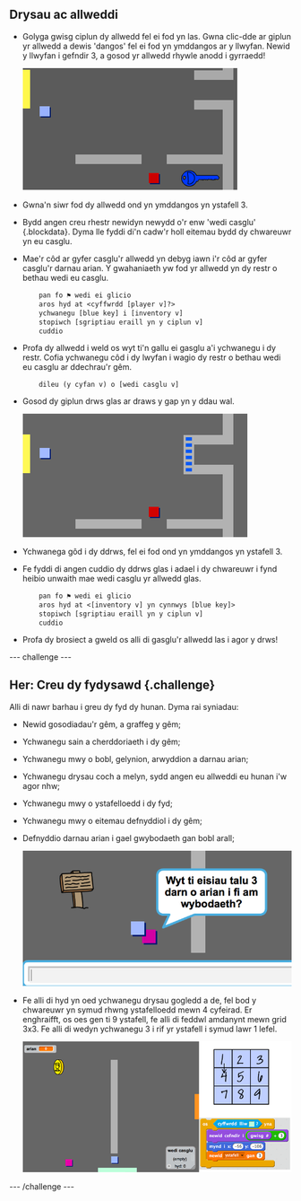 ## Drysau ac allweddi

+ Golyga gwisg ciplun dy allwedd fel ei fod yn las. Gwna clic-dde ar giplun yr allwedd a dewis 'dangos' fel ei fod yn ymddangos ar y llwyfan. Newid y llwyfan i gefndir 3, a gosod yr allwedd rhywle anodd i gyrraedd!

 	![screenshot](images/world-key.png)

+ Gwna'n siwr fod dy allwedd ond yn ymddangos yn ystafell 3.

+ Bydd angen creu rhestr newidyn newydd o'r enw 'wedi casglu' {.blockdata}. Dyma lle fyddi di'n cadw'r holl eitemau bydd dy chwareuwr yn eu casglu.

+ Mae'r côd ar gyfer casglu'r allwedd yn debyg iawn i'r côd ar gyfer casglu'r darnau arian. Y gwahaniaeth yw fod yr allwedd yn dy restr o bethau wedi eu casglu.

	```blocks
		pan fo ⚑ wedi ei glicio
		aros hyd at <cyffwrdd [player v]?>
		ychwanegu [blue key] i [inventory v]
		stopiwch [sgriptiau eraill yn y ciplun v]
		cuddio
	```

+ Profa dy allwedd i weld os wyt ti'n gallu ei gasglu a'i ychwanegu i dy restr. Cofia ychwanegu côd i dy lwyfan i wagio dy restr o bethau wedi eu casglu ar ddechrau'r gêm.

	```blocks
		dileu (y cyfan v) o [wedi casglu v]
	```

+ Gosod dy giplun drws glas ar draws y gap yn y ddau wal.

	![screenshot](images/world-door.png)

+ Ychwanega gôd i dy ddrws, fel ei fod ond yn ymddangos yn ystafell 3.

+ Fe fyddi di angen cuddio dy ddrws glas i adael i dy chwareuwr i fynd heibio unwaith mae wedi casglu yr allwedd glas.

	```blocks
		pan fo ⚑ wedi ei glicio
		aros hyd at <[inventory v] yn cynnwys [blue key]>
		stopiwch [sgriptiau eraill yn y ciplun v]
		cuddio
	```

+ Profa dy brosiect a gweld os alli di gasglu'r allwedd las i agor y drws!


--- challenge ---

## Her: Creu dy fydysawd {.challenge}
Alli di nawr barhau i greu dy fyd dy hunan. Dyma rai syniadau:

+ Newid gosodiadau'r gêm, a graffeg y gêm;
+ Ychwanegu sain a cherddoriaeth i dy gêm;
+ Ychwanegu mwy o bobl, gelynion, arwyddion a darnau arian;
+ Ychwanegu drysau coch a melyn, sydd angen eu allweddi eu hunan i'w agor nhw;
+ Ychwanegu mwy o ystafelloedd i dy fyd;
+ Ychwanegu mwy o eitemau defnyddiol i dy gêm;

+ Defnyddio darnau arian i gael gwybodaeth gan bobl arall;

	![screenshot](images/world-bribe.png)

+ Fe alli di hyd yn oed ychwanegu drysau gogledd a de, fel bod y chwareuwr yn symud rhwng ystafelloedd mewn 4 cyfeirad. Er enghraifft, os oes gen ti 9 ystafell, fe alli di feddwl amdanynt mewn grid 3x3. Fe alli di wedyn ychwanegu 3 i rif yr ystafell i symud lawr 1 lefel.

	![screenshot](images/world-north-south.png)

--- /challenge ---
